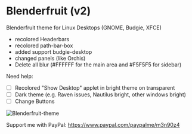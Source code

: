 # Blenderfruit (v2)
Blenderfruit theme for Linux Desktops (GNOME, Budgie, XFCE)

- recolored Headerbars
- recolored path-bar-box
- added support budgie-desktop
- changed panels (like Orchis)
- Delete all blur (#FFFFFF for the main area and #F5F5F5 for sidebar)

Need help: 


- [ ] Recolored "Show Desktop" applet in bright theme on transparent
- [ ] Dark theme (e.g. Raven issues, Nautilus bright, other windows bright)
- [ ] Change Buttons

![Blenderfruit-theme](https://user-images.githubusercontent.com/60893791/138804492-8db40d53-789a-4076-9b6f-c56bdc118098.jpg)


Support me with PayPal: https://www.paypal.com/paypalme/m3n90z4
